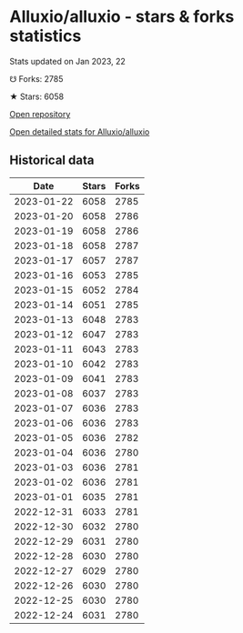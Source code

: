 # Alluxio/alluxio - stars & forks statistics

Stats updated on Jan 2023, 22

☋ Forks: 2785

★ Stars: 6058

[Open repository](https://github.com/Alluxio/alluxio)

[Open detailed stats for Alluxio/alluxio](https://reviewgithub.com/rep/Alluxio/alluxio)

## Historical data
| Date | Stars | Forks |
|------|-------|-------|
| 2023-01-22 | 6058 | 2785 | 
| 2023-01-20 | 6058 | 2786 | 
| 2023-01-19 | 6058 | 2786 | 
| 2023-01-18 | 6058 | 2787 | 
| 2023-01-17 | 6057 | 2787 | 
| 2023-01-16 | 6053 | 2785 | 
| 2023-01-15 | 6052 | 2784 | 
| 2023-01-14 | 6051 | 2785 | 
| 2023-01-13 | 6048 | 2783 | 
| 2023-01-12 | 6047 | 2783 | 
| 2023-01-11 | 6043 | 2783 | 
| 2023-01-10 | 6042 | 2783 | 
| 2023-01-09 | 6041 | 2783 | 
| 2023-01-08 | 6037 | 2783 | 
| 2023-01-07 | 6036 | 2783 | 
| 2023-01-06 | 6036 | 2783 | 
| 2023-01-05 | 6036 | 2782 | 
| 2023-01-04 | 6036 | 2780 | 
| 2023-01-03 | 6036 | 2781 | 
| 2023-01-02 | 6036 | 2781 | 
| 2023-01-01 | 6035 | 2781 | 
| 2022-12-31 | 6033 | 2781 | 
| 2022-12-30 | 6032 | 2780 | 
| 2022-12-29 | 6031 | 2780 | 
| 2022-12-28 | 6030 | 2780 | 
| 2022-12-27 | 6029 | 2780 | 
| 2022-12-26 | 6030 | 2780 | 
| 2022-12-25 | 6030 | 2780 | 
| 2022-12-24 | 6031 | 2780 | 

